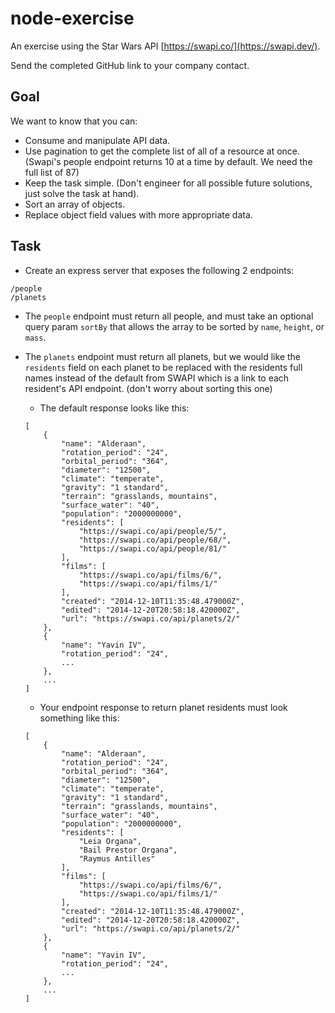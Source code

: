 # node-exercise
An exercise using the Star Wars API [https://swapi.co/](https://swapi.dev/).

Send the completed GitHub link to your company contact.

## Goal
We want to know that you can: 

* Consume and manipulate API data.
* Use pagination to get the complete list of all of a resource at once.  (Swapi's people endpoint returns 10 at a time by default.  We need the full list of 87)
* Keep the task simple.  (Don't engineer for all possible future solutions, just solve the task at hand).
* Sort an array of objects.
* Replace object field values with more appropriate data.

## Task
* Create an express server that exposes the following 2 endpoints:

```
/people
/planets
```
*  The `people` endpoint must return all people, and must take an optional query param `sortBy` that allows the array to be sorted by `name`, `height`, or `mass`.
 
*  The `planets` endpoint must return all planets, but we would like the `residents` field on each planet to be replaced with the residents full names instead of the default from SWAPI which is a link to each resident's API endpoint. (don't worry about sorting this one)
    * The default response looks like this:
    ```
	[
		{
			"name": "Alderaan",
			"rotation_period": "24",
			"orbital_period": "364",
			"diameter": "12500",
			"climate": "temperate",
			"gravity": "1 standard",
			"terrain": "grasslands, mountains",
			"surface_water": "40",
			"population": "2000000000",
			"residents": [
				"https://swapi.co/api/people/5/",
				"https://swapi.co/api/people/68/",
				"https://swapi.co/api/people/81/"
			],
			"films": [
				"https://swapi.co/api/films/6/",
				"https://swapi.co/api/films/1/"
			],
			"created": "2014-12-10T11:35:48.479000Z",
			"edited": "2014-12-20T20:58:18.420000Z",
			"url": "https://swapi.co/api/planets/2/"
		},
		{
			"name": "Yavin IV",
			"rotation_period": "24",
			...
		},
		...
	]
    ```
    * Your endpoint response to return planet residents must look something like this:
    ```
	[
		{
			"name": "Alderaan",
			"rotation_period": "24",
			"orbital_period": "364",
			"diameter": "12500",
			"climate": "temperate",
			"gravity": "1 standard",
			"terrain": "grasslands, mountains",
			"surface_water": "40",
			"population": "2000000000",
			"residents": [
				"Leia Organa",
				"Bail Prestor Organa",
				"Raymus Antilles"
			],
			"films": [
				"https://swapi.co/api/films/6/",
				"https://swapi.co/api/films/1/"
			],
			"created": "2014-12-10T11:35:48.479000Z",
			"edited": "2014-12-20T20:58:18.420000Z",
			"url": "https://swapi.co/api/planets/2/"
		},
		{
			"name": "Yavin IV",
			"rotation_period": "24",
			...
		},
		...
	]
    ```

